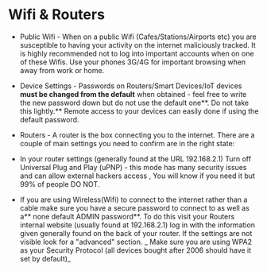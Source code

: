 # **Wifi & Routers**

* Public Wifi - When on a public Wifi \(Cafes/Stations/Airports etc\) you are susceptible to having your activity on the internet maliciously tracked. It is highly recommended not to log into important accounts when on one of these Wifis. Use your phones 3G/4G for important browsing when away from work or home.

* Device Settings - Passwords on Routers/Smart Devices/IoT devices **must be changed from the default** when obtained - feel free to write the new password down but do not use the default one**. Do not take this lightly.** Remote access to your devices can easily done if using the default password.

* Routers - A router is the box connecting you to the internet. There are a couple of main settings you need to confirm are in the right state:

* In your router settings \(generally found at the URL 192.168.2.1\) Turn off Universal Plug and Play \(uPNP\) - this mode has many security issues and can allow external hackers access , You will know if you need it but 99% of people DO NOT.

* If you are using Wireless\(Wifi\) to connect to the internet rather than a cable make sure you have a secure password to connect to as well as a** none default ADMIN password**. To do this visit your Routers internal website \(usually found at 192.168.2.1\) log in with the information given generally found on the back of your router. If the settings are not visible look for a "advanced" section. _ Make sure you are using WPA2 as your Security Protocol \(all devices bought after 2006 should have it set by default\)_



